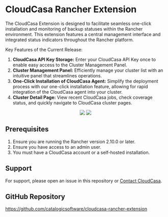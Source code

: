 # CloudCasa Rancher Extension 
The CloudCasa Extension is designed to facilitate seamless one-click installation and monitoring of backup statuses within the Rancher environment. This extension features a central management interface and integrated status indicators throughout the Rancher platform.

Key Features of the Current Release:
1) **CloudCasa API Key Storage:** Enter your CloudCasa API Key once to enable easy access to the Cluster Management Panel.
2) **Cluster Management Panel:** Efficiently manage your cluster list with an intuitive panel that streamlines operations.
3) **One-Click Installation of CloudCasa Agent:** Simplify the deployment process with our one-click installation feature, allowing for rapid integration of the CloudCasa agent into your cluster.
4) **Cluster Detail Page:** View recent CloudCasa jobs, check coverage status, and quickly navigate to CloudCasa cluster pages.

<p align="middle">
   <img src="https://github.com/user-attachments/assets/357760fa-86e2-415f-8081-45b028e35eb2" />
   <img src="https://github.com/user-attachments/assets/e6d4ee74-aa76-4505-bff5-461590407c85" />
</p>

## Prerequisites
1) Ensure you are running the Rancher version 2.10.0 or later.
2) Ensure you have access to an admin user. 
3) You must have a CloudCasa account or a self-hosted installation.

## Support

For support, please open an issue in this repository or [Contact CloudCasa](https://cloudcasa.io/contact-us/).

## GitHub Repository

https://github.com/catalogicsoftware/cloudcasa-rancher-extension

